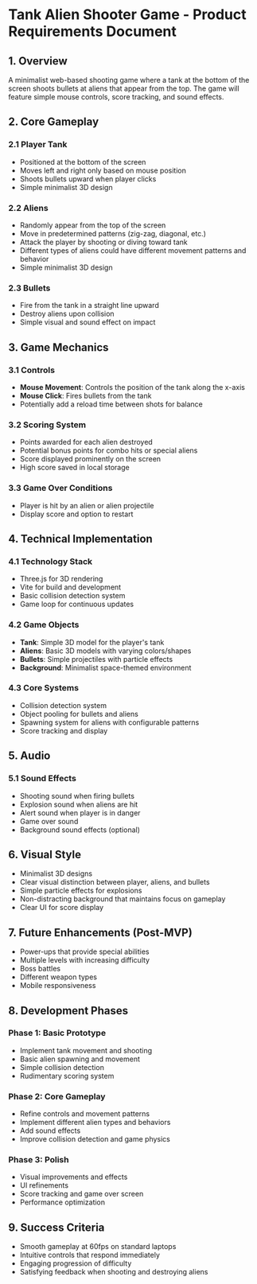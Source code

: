 # Tank Alien Shooter Game - Product Requirements Document

## 1. Overview
A minimalist web-based shooting game where a tank at the bottom of the screen shoots bullets at aliens that appear from the top. The game will feature simple mouse controls, score tracking, and sound effects.

## 2. Core Gameplay

### 2.1 Player Tank
- Positioned at the bottom of the screen
- Moves left and right only based on mouse position
- Shoots bullets upward when player clicks
- Simple minimalist 3D design

### 2.2 Aliens
- Randomly appear from the top of the screen
- Move in predetermined patterns (zig-zag, diagonal, etc.)
- Attack the player by shooting or diving toward tank
- Different types of aliens could have different movement patterns and behavior
- Simple minimalist 3D design

### 2.3 Bullets
- Fire from the tank in a straight line upward
- Destroy aliens upon collision
- Simple visual and sound effect on impact

## 3. Game Mechanics

### 3.1 Controls
- **Mouse Movement**: Controls the position of the tank along the x-axis
- **Mouse Click**: Fires bullets from the tank
- Potentially add a reload time between shots for balance

### 3.2 Scoring System
- Points awarded for each alien destroyed
- Potential bonus points for combo hits or special aliens
- Score displayed prominently on the screen
- High score saved in local storage

### 3.3 Game Over Conditions
- Player is hit by an alien or alien projectile
- Display score and option to restart

## 4. Technical Implementation

### 4.1 Technology Stack
- Three.js for 3D rendering
- Vite for build and development
- Basic collision detection system
- Game loop for continuous updates

### 4.2 Game Objects
- **Tank**: Simple 3D model for the player's tank
- **Aliens**: Basic 3D models with varying colors/shapes
- **Bullets**: Simple projectiles with particle effects
- **Background**: Minimalist space-themed environment

### 4.3 Core Systems
- Collision detection system
- Object pooling for bullets and aliens
- Spawning system for aliens with configurable patterns
- Score tracking and display

## 5. Audio

### 5.1 Sound Effects
- Shooting sound when firing bullets
- Explosion sound when aliens are hit
- Alert sound when player is in danger
- Game over sound
- Background sound effects (optional)

## 6. Visual Style
- Minimalist 3D designs
- Clear visual distinction between player, aliens, and bullets
- Simple particle effects for explosions
- Non-distracting background that maintains focus on gameplay
- Clear UI for score display

## 7. Future Enhancements (Post-MVP)
- Power-ups that provide special abilities
- Multiple levels with increasing difficulty
- Boss battles
- Different weapon types
- Mobile responsiveness

## 8. Development Phases

### Phase 1: Basic Prototype
- Implement tank movement and shooting
- Basic alien spawning and movement
- Simple collision detection
- Rudimentary scoring system

### Phase 2: Core Gameplay
- Refine controls and movement patterns
- Implement different alien types and behaviors
- Add sound effects
- Improve collision detection and game physics

### Phase 3: Polish
- Visual improvements and effects
- UI refinements
- Score tracking and game over screen
- Performance optimization

## 9. Success Criteria
- Smooth gameplay at 60fps on standard laptops
- Intuitive controls that respond immediately
- Engaging progression of difficulty
- Satisfying feedback when shooting and destroying aliens 